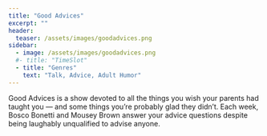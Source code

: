 ```yaml
---
title: "Good Advices"
excerpt: ""
header:
  teaser: /assets/images/goodadvices.png
sidebar:
  - image: /assets/images/goodadvices.png
  #- title: "TimeSlot"
  - title: "Genres"
    text: "Talk, Advice, Adult Humor"
---
```


Good Advices is a show devoted to all the things you wish your parents had taught you — and some things you’re probably glad they didn’t. Each week, Bosco Bonetti and Mousey Brown answer your advice questions despite being laughably unqualified to advise anyone.
